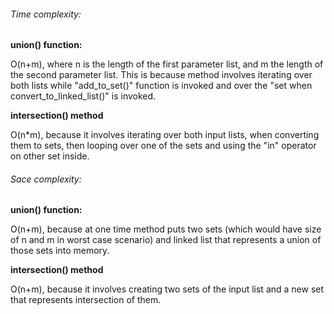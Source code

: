 ###### Time complexity:
**union() function:**

O(n+m), where n is the length of the first parameter list, 
and m the length of the second parameter list. This is because 
method involves iterating over both lists while "add_to_set()" function
is invoked and over the "set when convert_to_linked_list()" is
invoked.

**intersection() method**

O(n*m), because it involves iterating over both input lists, when 
converting them to sets, then looping over one of the sets and 
using the "in" operator on other set inside.


###### Sace complexity:

**union() function:**

O(n+m), because at one time method puts two sets (which would have 
size of n and m in worst case scenario) and linked list that represents 
a union of those sets into memory.

**intersection() method**

O(n+m), because it involves creating two sets of the input list and a new
set that represents intersection of them. 
